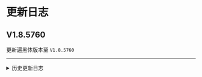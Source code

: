 
# 更新日志

## V1.8.5760

更新遍黑体版本至 ```V1.8.5760```

---

<details><summary>历史更新日志</summary>

## V1.8.5757

更新遍黑体版本至 ```V1.8.5757```

## V1.8.5752-1

更新遍黑体版本至 ```V1.8.5752```

## V1.8.5746

更新遍黑体版本至 ```V1.8.5746```

## V0.8.5744

更新遍黑体版本至 ```V0.8.5744```

## V0.8.5741

更新遍黑体版本至 ```V0.8.5741```

## V0.8.5730

更新遍黑体版本至 ```V0.8.5730```

## V0.8.5727

更新遍黑体版本至 ```V0.8.5727```

## V0.7.5720

初次发布。

遍黑体版本：```V0.7.5720```

</details>
